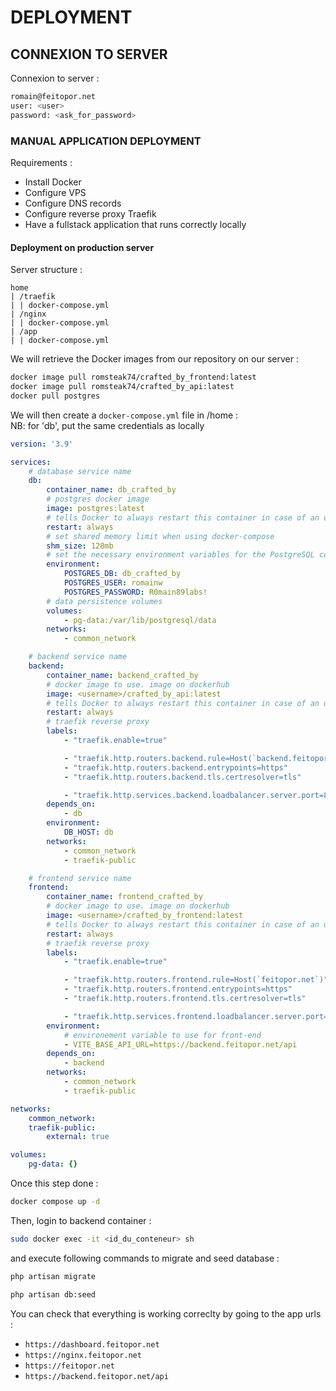 # DEPLOYMENT

## CONNEXION TO SERVER

Connexion to server :
```sh
romain@feitopor.net
user: <user>
password: <ask_for_password>
```

### MANUAL APPLICATION DEPLOYMENT

Requirements : 
* Install Docker
* Configure VPS
* Configure DNS records
* Configure reverse proxy Traefik
* Have a fullstack application that runs correctly locally

#### Deployment on production server

Server structure :
```
home
| /traefik
| | docker-compose.yml
| /nginx
| | docker-compose.yml
| /app
| | docker-compose.yml

```
We will retrieve the Docker images from our repository on our server :
```sh
docker image pull romsteak74/crafted_by_frontend:latest
docker image pull romsteak74/crafted_by_api:latest
docker pull postgres
```

We will then create a `docker-compose.yml` file in /home :<br>
NB: for 'db', put the same credentials as locally
```yml
version: '3.9'

services:
    # database service name
    db:
        container_name: db_crafted_by
        # postgres docker image 
        image: postgres:latest
        # tells Docker to always restart this container in case of an unexpected shutdown
        restart: always
        # set shared memory limit when using docker-compose
        shm_size: 128mb
        # set the necessary environment variables for the PostgreSQL container. including database name, username and password
        environment:
            POSTGRES_DB: db_crafted_by
            POSTGRES_USER: romainw
            POSTGRES_PASSWORD: R0main89labs!
        # data persistence volumes
        volumes:
            - pg-data:/var/lib/postgresql/data
        networks:
            - common_network

    # backend service name
    backend: 
        container_name: backend_crafted_by
        # docker image to use. image on dockerhub
        image: <username>/crafted_by_api:latest
        # tells Docker to always restart this container in case of an unexpected shutdown
        restart: always
        # traefik reverse proxy
        labels:
            - "traefik.enable=true"

            - "traefik.http.routers.backend.rule=Host(`backend.feitopor.net`)"
            - "traefik.http.routers.backend.entrypoints=https"
            - "traefik.http.routers.backend.tls.certresolver=tls"

            - "traefik.http.services.backend.loadbalancer.server.port=80"
        depends_on:
            - db
        environment:
            DB_HOST: db
        networks:
            - common_network
            - traefik-public

    # frontend service name
    frontend:
        container_name: frontend_crafted_by
        # docker image to use. image on dockerhub
        image: <username>/crafted_by_frontend:latest
        # tells Docker to always restart this container in case of an unexpected shutdown
        restart: always
        # traefik reverse proxy
        labels:
            - "traefik.enable=true"

            - "traefik.http.routers.frontend.rule=Host(`feitopor.net`)"
            - "traefik.http.routers.frontend.entrypoints=https"
            - "traefik.http.routers.frontend.tls.certresolver=tls"

            - "traefik.http.services.frontend.loadbalancer.server.port=80"
        environment:
            # environement variable to use for front-end
            - VITE_BASE_API_URL=https://backend.feitopor.net/api
        depends_on:
            - backend
        networks:
            - common_network
            - traefik-public

networks:
    common_network:
    traefik-public:
        external: true

volumes:
    pg-data: {}

```

Once this step done : 
```bash
docker compose up -d
```

Then, login to backend container : 
```bash
sudo docker exec -it <id_du_conteneur> sh
```
and execute following commands to migrate and seed database : 
```bash
php artisan migrate

php artisan db:seed
```

You can check that everything is working correclty by going to the app urls : 
- `https://dashboard.feitopor.net` 
- `https://nginx.feitopor.net` 
- `https://feitopor.net` 
- `https://backend.feitopor.net/api` 
